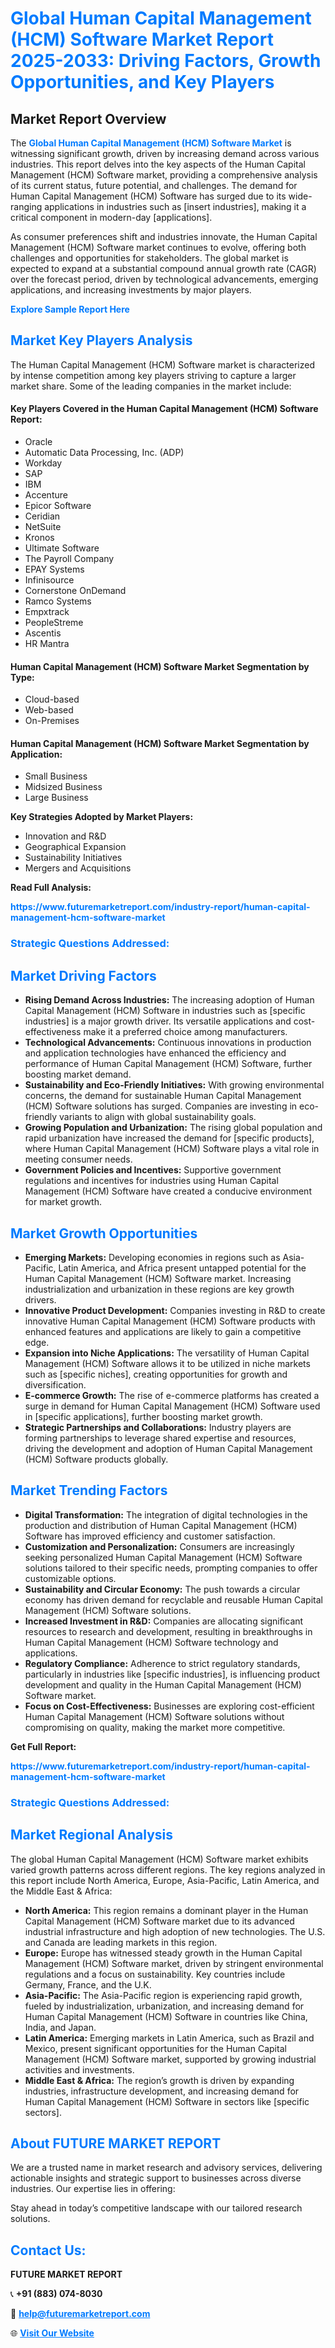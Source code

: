 <h1 style="color: #007BFF;">Global Human Capital Management (HCM) Software Market Report 2025-2033: Driving Factors, Growth Opportunities, and Key Players</h1>

<section id="overview">
<h2>Market Report Overview</h2>
<p>The <a href="https://www.futuremarketreport.com/industry-report/human-capital-management-hcm-software-market" style="color: #007BFF; text-decoration: none;"><strong>Global Human Capital Management (HCM) Software Market</strong></a> is witnessing significant growth, driven by increasing demand across various industries. This report delves into the key aspects of the Human Capital Management (HCM) Software market, providing a comprehensive analysis of its current status, future potential, and challenges. The demand for Human Capital Management (HCM) Software has surged due to its wide-ranging applications in industries such as [insert industries], making it a critical component in modern-day [applications].</p>
<p>As consumer preferences shift and industries innovate, the Human Capital Management (HCM) Software market continues to evolve, offering both challenges and opportunities for stakeholders. The global market is expected to expand at a substantial compound annual growth rate (CAGR) over the forecast period, driven by technological advancements, emerging applications, and increasing investments by major players.</p>
</section>

<section id="overview">
<p><a href="https://www.futuremarketreport.com/request-sample/reportId=105957" style="color: #007BFF; text-decoration: none;"><strong>Explore Sample Report Here</strong></a></p>
</section>

<section id="key-players">
<h2 style="color: #007BFF;">Market Key Players Analysis</h2>
<p>The Human Capital Management (HCM) Software market is characterized by intense competition among key players striving to capture a larger market share. Some of the leading companies in the market include:</p>
<h4>Key Players Covered in the Human Capital Management (HCM) Software Report:</h4>
<ul><li>Oracle</li><li>Automatic Data Processing, Inc. (ADP)</li><li>Workday</li><li>SAP</li><li>IBM</li><li>Accenture</li><li>Epicor Software</li><li>Ceridian</li><li>NetSuite</li><li>Kronos</li><li>Ultimate Software</li><li>The Payroll Company</li><li>EPAY Systems</li><li>Infinisource</li><li>Cornerstone OnDemand</li><li>Ramco Systems</li><li>Empxtrack</li><li>PeopleStreme</li><li>Ascentis</li><li>HR Mantra</li></ul>
<h4>Human Capital Management (HCM) Software Market Segmentation by Type:</h4>
<ul><li>Cloud-based</li><li>Web-based</li><li>On-Premises</li></ul>

<h4>Human Capital Management (HCM) Software Market Segmentation by Application:</h4>
<ul><li>Small Business</li><li>Midsized Business</li><li>Large Business</li></ul>
<p><strong>Key Strategies Adopted by Market Players:</strong></p>
<ul>
<li>Innovation and R&D</li>
<li>Geographical Expansion</li>
<li>Sustainability Initiatives</li>
<li>Mergers and Acquisitions</li>
</ul>
</section>

<section>
<p><strong>Read Full Analysis: </strong></p><a href="https://www.futuremarketreport.com/industry-report/human-capital-management-hcm-software-market" style="color: #007BFF; text-decoration: none;"><strong>https://www.futuremarketreport.com/industry-report/human-capital-management-hcm-software-market</strong></a>
<h3 style="color: #007BFF;">Strategic Questions Addressed:</h3>
</section>

<section id="driving-factors">
<h2 style="color: #007BFF;">Market Driving Factors</h2>
<ul>
<li><strong>Rising Demand Across Industries:</strong> The increasing adoption of Human Capital Management (HCM) Software in industries such as [specific industries] is a major growth driver. Its versatile applications and cost-effectiveness make it a preferred choice among manufacturers.</li>
<li><strong>Technological Advancements:</strong> Continuous innovations in production and application technologies have enhanced the efficiency and performance of Human Capital Management (HCM) Software, further boosting market demand.</li>
<li><strong>Sustainability and Eco-Friendly Initiatives:</strong> With growing environmental concerns, the demand for sustainable Human Capital Management (HCM) Software solutions has surged. Companies are investing in eco-friendly variants to align with global sustainability goals.</li>
<li><strong>Growing Population and Urbanization:</strong> The rising global population and rapid urbanization have increased the demand for [specific products], where Human Capital Management (HCM) Software plays a vital role in meeting consumer needs.</li>
<li><strong>Government Policies and Incentives:</strong> Supportive government regulations and incentives for industries using Human Capital Management (HCM) Software have created a conducive environment for market growth.</li>
</ul>
</section>

<section id="growth-opportunities">
<h2 style="color: #007BFF;">Market Growth Opportunities</h2>
<ul>
<li><strong>Emerging Markets:</strong> Developing economies in regions such as Asia-Pacific, Latin America, and Africa present untapped potential for the Human Capital Management (HCM) Software market. Increasing industrialization and urbanization in these regions are key growth drivers.</li>
<li><strong>Innovative Product Development:</strong> Companies investing in R&D to create innovative Human Capital Management (HCM) Software products with enhanced features and applications are likely to gain a competitive edge.</li>
<li><strong>Expansion into Niche Applications:</strong> The versatility of Human Capital Management (HCM) Software allows it to be utilized in niche markets such as [specific niches], creating opportunities for growth and diversification.</li>
<li><strong>E-commerce Growth:</strong> The rise of e-commerce platforms has created a surge in demand for Human Capital Management (HCM) Software used in [specific applications], further boosting market growth.</li>
<li><strong>Strategic Partnerships and Collaborations:</strong> Industry players are forming partnerships to leverage shared expertise and resources, driving the development and adoption of Human Capital Management (HCM) Software products globally.</li>
</ul>
</section>

<section id="trending-factors">
<h2 style="color: #007BFF;">Market Trending Factors</h2>
<ul>
<li><strong>Digital Transformation:</strong> The integration of digital technologies in the production and distribution of Human Capital Management (HCM) Software has improved efficiency and customer satisfaction.</li>
<li><strong>Customization and Personalization:</strong> Consumers are increasingly seeking personalized Human Capital Management (HCM) Software solutions tailored to their specific needs, prompting companies to offer customizable options.</li>
<li><strong>Sustainability and Circular Economy:</strong> The push towards a circular economy has driven demand for recyclable and reusable Human Capital Management (HCM) Software solutions.</li>
<li><strong>Increased Investment in R&D:</strong> Companies are allocating significant resources to research and development, resulting in breakthroughs in Human Capital Management (HCM) Software technology and applications.</li>
<li><strong>Regulatory Compliance:</strong> Adherence to strict regulatory standards, particularly in industries like [specific industries], is influencing product development and quality in the Human Capital Management (HCM) Software market.</li>
<li><strong>Focus on Cost-Effectiveness:</strong> Businesses are exploring cost-efficient Human Capital Management (HCM) Software solutions without compromising on quality, making the market more competitive.</li>
</ul>
</section>

<section>
<p><strong>Get Full Report: </strong></p><a href="https://www.futuremarketreport.com/industry-report/human-capital-management-hcm-software-market" style="color: #007BFF; text-decoration: none;"><strong>https://www.futuremarketreport.com/industry-report/human-capital-management-hcm-software-market</strong></a>
<h3 style="color: #007BFF;">Strategic Questions Addressed:</h3>
</section>


<section id="regional-analysis">
<h2 style="color: #007BFF;">Market Regional Analysis</h2>
<p>The global Human Capital Management (HCM) Software market exhibits varied growth patterns across different regions. The key regions analyzed in this report include North America, Europe, Asia-Pacific, Latin America, and the Middle East & Africa:</p>
<ul>
<li><strong>North America:</strong> This region remains a dominant player in the Human Capital Management (HCM) Software market due to its advanced industrial infrastructure and high adoption of new technologies. The U.S. and Canada are leading markets in this region.</li>
<li><strong>Europe:</strong> Europe has witnessed steady growth in the Human Capital Management (HCM) Software market, driven by stringent environmental regulations and a focus on sustainability. Key countries include Germany, France, and the U.K.</li>
<li><strong>Asia-Pacific:</strong> The Asia-Pacific region is experiencing rapid growth, fueled by industrialization, urbanization, and increasing demand for Human Capital Management (HCM) Software in countries like China, India, and Japan.</li>
<li><strong>Latin America:</strong> Emerging markets in Latin America, such as Brazil and Mexico, present significant opportunities for the Human Capital Management (HCM) Software market, supported by growing industrial activities and investments.</li>
<li><strong>Middle East & Africa:</strong> The region’s growth is driven by expanding industries, infrastructure development, and increasing demand for Human Capital Management (HCM) Software in sectors like [specific sectors].</li>
</ul>
</section>

<footer>
<h2 style="color: #007BFF;">About FUTURE MARKET REPORT</h2>
<p>We are a trusted name in market research and advisory services, delivering actionable insights and strategic support to businesses across diverse industries. Our expertise lies in offering:</p>

<p>Stay ahead in today’s competitive landscape with our tailored research solutions.</p>

<h2 style="color: #007BFF;">Contact Us:</h2>
<p><strong>FUTURE MARKET REPORT</strong></p>
<p>📞 <strong>+91 (883) 074-8030</strong></p>
<p>📧 <strong><a href="mailto:help@futuremarketreport.com" style="color: #007BFF;">help@futuremarketreport.com</a></strong></p>
<p>🌐 <strong><a href="https://www.futuremarketreport.com/" style="color: #007BFF;">Visit Our Website</a></strong></p>
</footer>